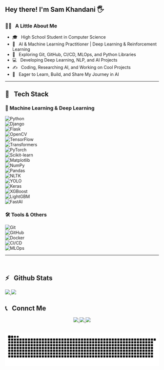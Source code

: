 <h2>Hey there! I'm Sam Khandani 🖐</h2>

<h3>👨‍💻 &nbsp; A Little About Me</h3>

<ul>
  <li>🎓 &nbsp; High School Student in Computer Science</li>
  <li>💼 &nbsp; AI & Machine Learning Practitioner | Deep Learning & Reinforcement Learning</li>
  <li>🌱 &nbsp; Exploring Git, GitHub, CI/CD, MLOps, and Python Libraries</li>
  <li>💻 &nbsp; Developing Deep Learning, NLP, and AI Projects</li>
  <li>✍️ &nbsp; Coding, Researching AI, and Working on Cool Projects</li>
  <li>🚀 &nbsp; Eager to Learn, Build, and Share My Journey in AI</li>
</ul>

<hr>



<h2>🔧 &nbsp; Tech Stack</h2>

### 🧠 Machine Learning & Deep Learning  
![Python](https://img.shields.io/badge/Python-3776AB?style=for-the-badge&logo=python&logoColor=white)  
![Django](https://img.shields.io/badge/Django-092E20?style=for-the-badge&logo=django&logoColor=white)  
![Flask](https://img.shields.io/badge/Flask-000000?style=for-the-badge&logo=flask&logoColor=white)  
![OpenCV](https://img.shields.io/badge/OpenCV-5C3EE8?style=for-the-badge&logo=opencv&logoColor=white)  
![TensorFlow](https://img.shields.io/badge/TensorFlow-FF6F00?style=for-the-badge&logo=tensorflow&logoColor=white)  
![Transformers](https://img.shields.io/badge/Transformers-FF4F00?style=for-the-badge&logo=transformers&logoColor=white)  
![PyTorch](https://img.shields.io/badge/PyTorch-EE4C2C?style=for-the-badge&logo=pytorch&logoColor=white)  
![Scikit-learn](https://img.shields.io/badge/Scikit--learn-F7931E?style=for-the-badge&logo=scikit-learn&logoColor=white)  
![Matplotlib](https://img.shields.io/badge/Matplotlib-11557C?style=for-the-badge&logo=matplotlib&logoColor=white)  
![NumPy](https://img.shields.io/badge/NumPy-013243?style=for-the-badge&logo=numpy&logoColor=white)  
![Pandas](https://img.shields.io/badge/Pandas-150458?style=for-the-badge&logo=pandas&logoColor=white)  
![NLTK](https://img.shields.io/badge/NLTK-FF4A0D?style=for-the-badge&logo=nltk&logoColor=white)  
![YOLO](https://img.shields.io/badge/YOLO-FF3D00?style=for-the-badge&logo=yolo&logoColor=white)  
![Keras](https://img.shields.io/badge/Keras-D00000?style=for-the-badge&logo=keras&logoColor=white)  
![XGBoost](https://img.shields.io/badge/XGBoost-FF9900?style=for-the-badge&logo=xgboost&logoColor=white)  
![LightGBM](https://img.shields.io/badge/LightGBM-66B032?style=for-the-badge&logo=lightgbm&logoColor=white)  
![FastAI](https://img.shields.io/badge/FastAI-0000FF?style=for-the-badge&logo=fastai&logoColor=white)  

### 🛠️ Tools & Others  
![Git](https://img.shields.io/badge/Git-F05032?style=for-the-badge&logo=git&logoColor=white)  
![GitHub](https://img.shields.io/badge/GitHub-181717?style=for-the-badge&logo=github&logoColor=white)  
![Docker](https://img.shields.io/badge/Docker-2496ED?style=for-the-badge&logo=docker&logoColor=white)  
![CI/CD](https://img.shields.io/badge/CI%2FCD-000000?style=for-the-badge&logo=gitlab&logoColor=white)  
![MLOps](https://img.shields.io/badge/MLOps-FFB8B8?style=for-the-badge&logo=google-cloud&logoColor=white)  
 

---


<br />

<h2>⚡️ &nbsp; Github Stats</h2>

<a href="https://github.com/sabzlearn-ir">
  <img  src="https://github-readme-stats.vercel.app/api?username=sabzlearn-ir&show_icons=true&theme=radical" />
  <img src="https://github-readme-stats.vercel.app/api/top-langs/?username=sabzlearn-ir" />
</a>

<h2>📞 &nbsp; Connct Me </h2>

<p align="center">
  <a href="https://www.linkedin.com/in/sam-khandani-022520353/">
    <img src="https://img.shields.io/badge/LinkedIn-@SamKhandani-0077B5?style=flat&logo=linkedin&logoColor=white" />
  </a>
  <a href="https://instagram.com/SamKhandani_dev/">
    <img src="https://img.shields.io/badge/Instagram-SamKhandani_dev-red?style=flat&logo=instagram" />
  </a>
  <a href="https://t.me/SamKhandani_dev/">
    <img src="https://img.shields.io/badge/Telegram-@SamKhandani_dev-blue?style=flat&logo=telegram" />
  </a>
</p>




<br />


<img align="center" src="https://raw.githubusercontent.com/imrrobat/imrrobat/d1b244e170d2b75fdda3efd499eaaf163f7a617c/images/github-contribution-grid-snake.svg" />

